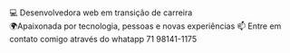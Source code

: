 💻 Desenvolvedora web  em transição de carreira                                                                                                                    
🌍Apaixonada por tecnologia, pessoas e novas experiências
📫 Entre em contato comigo através do whatapp 71 98141-1175
